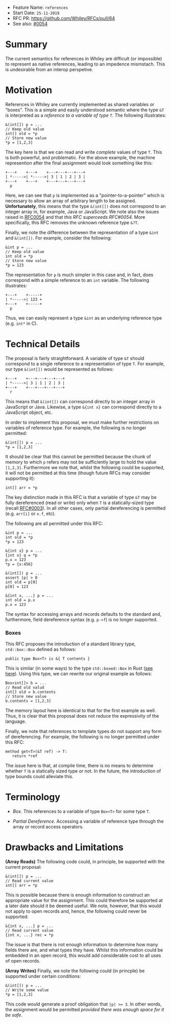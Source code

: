- Feature Name: `references`
- Start Date: `25-11-2019`
- RFC PR: https://github.com/Whiley/RFCs/pull/64
- See also: [#0054](https://github.com/Whiley/RFCs/blob/master/text/0054-existentials.md)

# Summary

The current semantics for references in Whiley are difficult (or
impossible) to represent as native references, leading to an impedence
mismstach.  This is undesirable from an interop perspetive.

# Motivation

References in Whiley are currently implemented as shared variables or
"boxes".  This is a simple and easily understood semantic where the
type `&T` is interpreted as a _reference to a variable of type `T`_.
The following illustrates:

```
&(int[]) p = ...
// Keep old value
int[] old = *p
// Store new value
*p = [1,2,3]
```

The key here is that we can read and write _complete_ values of type `T`.
This is both powerful, and problematic.  For the above example, the
machine represention after the final assignment would look something
like this:

```
+---+    +---+    +---+---+---+---+
| *----->| *----->| 3 | 1 | 2 | 3 |
+---+    +---+    +---+---+---+---+
  p                      
```

Here, we can see that `p` is implemented as a "pointer-to-a-pointer"
which is necessary to allow an array of arbitrary length to be
assigned.  **Unfortunately**, this means that the type `&(int[])` does
not correspond to an integer array in, for example, Java or
JavaScript.  We note also the issues raised in
[RFC0054](https://github.com/Whiley/RFCs/blob/master/text/0054-existentials.md)
and that _this RFC superceeds RFC#0054._ More specifically, this RFC
removes the unknown reference type `&?T`.

Finally, we note the difference between the representation of a type
`&int` and `&(int[])`.  For example, consider the following:

```
&int p = ...
// Keep old value
int old = *p
// Store new value
*p = 123
```

The representation for `p` is much simpler in this case and, in fact,
does correspond with a simple reference to an `int` variable.  The
following illustrates:


```
+---+    +-----+
| *----->| 123 +
+---+    +-----+
  p
```

Thus, we can easily represent a type `&int` as an underlying reference
type (e.g. `int*` in C).

# Technical Details

The proposal is fairly straightforward.  A variable of type `&T`
should correspond to a single reference to a representation of type
`T`.  For example, our type `&(int[])` would be represented as
follows:


```
+---+    +---+---+---+---+
| *----->| 3 | 1 | 2 | 3 |
+---+    +---+---+---+---+
  r                      
```

This means that `&(int[])` can correspond directly to an integer array
in JavaScript or Java.  Likewise, a type `&{int x}` can correspond
directly to a JavaScript object, etc.

In order to implement this proposal, we must make further restrictions
on variables of reference type.  For example, the following is no
longer permitted:

```
&(int[]) p = ...
*p = [1,2,3]
```

It should be clear that this cannot be permitted because the chunk of
memory to which `p` refers may not be sufficiently large to hold the
value `[1,2,3]`.  Furthermore we note that, whilst the following could
be supported, it will not be permitted at this time (though future
RFCs may consider supporting it):

```
int[] arr = *p
```

The key distinction made in this RFC is that a variable of type `&T`
may be fully dereferenced (read or write) only when `T` is a
statically-sized type (recall
[RFC#0003](https://github.com/Whiley/RFCs/blob/master/text/0003-statically-sized.md)).
In all other cases, only partial dereferencing is permitted
(e.g. `arr[i]` or `x.f`, etc).

The following are all permitted under this RFC:

```
&int p = ...
int old = *p
*p = 123
```

```
&{int x} p = ...
{int x} q = *p
p.x = 123
*p = {x:456}
```

```
&(int[]) p = ...
assert |p| > 0
int old = p[0]
p[0] = 123
```

```
&{int x, ...} p = ...
int old = p.x
p.x = 123
```

The syntax for accessing arrays and records defaults to the standard
and, furthermore, field dereference syntax (e.g. `p->f`) is no longer
supported.

### Boxes

This RFC proposes the introduction of a standard library type,
`std::box::Box` defined as follows:

```
public type Box<T> is &{ T contents }
```

This is similar (in some ways) to the type `std::boxed::Box` in Rust
([see here](https://doc.rust-lang.org/std/boxed/struct.Box.html)).
Using this type, we can rewrite our original example as follows:

```
Box<int[]> b = ...
// Read old valud
int[] old = b.contents
// Store new value
b.contents = [1,2,3]
```

The memory layout here is identical to that for the first example as
well.  Thus, it is clear that this proposal does not reduce the
expressivity of the language.

Finally, we note that references to template types do not support any
form of dereferencing.  For example, the following is no longer
permitted under this RFC:

```
method get<T>(&T ref) -> T:
   return *ref
```

The issue here is that, at compile time, there is no means to
determine whether `T` is a statically sized type or not.  In the
future, the introduction of type bounds could alleviate this.

# Terminology

* _Box._ This references to a variable of type `Box<T>` for some
    type `T`.

* _Partial Dereference._ Accessing a variable of reference type
  through the array or record access operators.

# Drawbacks and Limitations

**(Array Reads)**  The following code could, in principle, be supported
with the current proposal:

```
&(int[]) p = ...
// Read current value
int[] arr = *p
```

This is possible because there is enough information to construct an
appropriate value for the assignment.  This could therefore be
supported at a later date should it be deemed useful.  We note,
however, that this would not apply to open records and, hence, the
following could never be supported:

```
&{int x, ...} p = ...
// Read current value
{int x, ...} rec = *p
```

The issue is that there is not enough information to determine how
many fields there are, and what types they have.  Whilst this
information could be embedded in an open record, this would add
considerable cost to all uses of open records.

**(Array Writes)** Finally, we note the following could (in princple)
  be supported under certain conditions:

```
&(int[]) p = ...
// Write some value
*p = [1,2,3]
```

This code would generate a proof obligation that `|p| >= 3`.  In other
words, the assignment would be permitted _provided there was enough
space for it be safe_.

